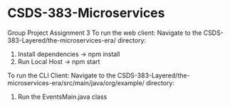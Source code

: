 # CSDS-383-Microservices
Group Project Assignment 3 
To run the web client:
Navigate to the CSDS-383-Layered/the-microservices-era/ directory:
1. Install dependencies → npm install 
2. Run Local Host → npm start

To run the CLI Client: 
Navigate to the CSDS-383-Layered/the-microservices-era/src/main/java/org/example/ directory:
1. Run the EventsMain.java class
